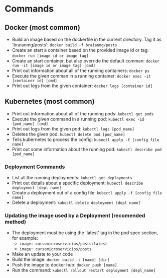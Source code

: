# Commands

## Docker (most common)
- Build an image based on the dockerfile in the current directory. Tag it as 'braianmg/posts': `docker build -f braianmg/posts`
- Create an start a container based on the provided image id or tag: `docker run [image id or image tag]`
- Create an start container, but also override the default comman: `docker run -it [image id or image tag] [cmd]`
- Print out information about all of the running containers: `docker ps`
- Execute the given comman in a running container: `docker exec -it [container id] [cmd]`
- Print out logs from the given container: `docker logs [container id]`

## Kubernetes (most common)
- Print out information about all of the running pods: `kubectl get pods`
- Execute the given command in a running pod: `kubectl exec -id [pod_name] [cmd]`
- Print out logs from the given pod: `kubectl logs [pod_name]`
- Deletes the given pod: `kubectl delete pod [pod_name]`
- Tells kubernetes to process the config: `kubectl apply -f [config file name]`
- Print out some information about the running pod: `kubectl describe pod [pod_name]`

### Deployment Commands
- List all the running deployments: `kubectl get deployments`
- Print out details about a specific deployment: `kubectl describe deployment [depl name]`
- Create a deployment out of a config file: `kubectl apply -f [config file name]`
- Delete a deployment: `kubectl delete deployment [depl name]`



### Updating the image used by a Deployment (recomended method)
- The deployment must be using the 'latest' tag in the pod spec section, for example:
  - `image: cursomicroservicios/posts:latest`
  - `image: cursomicroservicios/posts`
- Make an update to your code
- Build the image: `docker build -t [name] [dir]`
- Push the image to docker hub: `docker push [name]`
- Run the command: `kubectl rollout restart deployment [depl_name]`